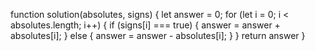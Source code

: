 function solution(absolutes, signs) {
    let answer = 0;
    for (let i = 0; i < absolutes.length; i++) {
        if (signs[i] === true) {
            answer = answer + absolutes[i]; 
        } else {
            answer = answer - absolutes[i];
        }
    }
    return answer
}
